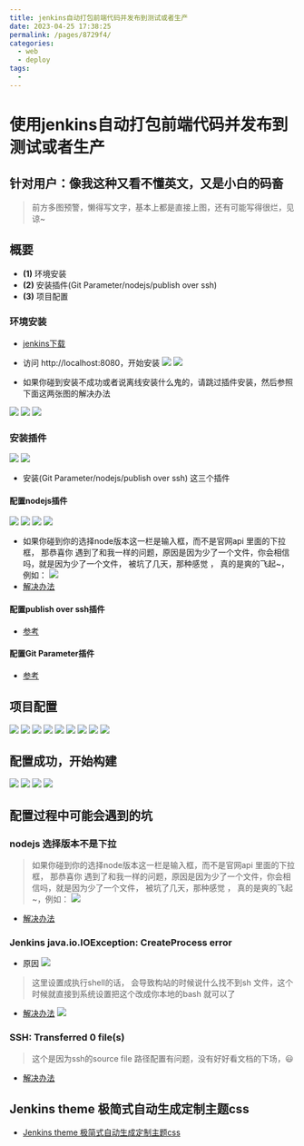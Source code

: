 ```yaml
---
title: jenkins自动打包前端代码并发布到测试或者生产
date: 2023-04-25 17:38:25
permalink: /pages/8729f4/
categories:
  - web
  - deploy
tags:
  - 
---
```


# 使用jenkins自动打包前端代码并发布到测试或者生产

## 针对用户：像我这种又看不懂英文，又是小白的码畜
> 前方多图预警，懒得写文字，基本上都是直接上图，还有可能写得很烂，见谅~

## 概要

* **(1)** 环境安装
* **(2)** 安装插件(Git Parameter/nodejs/publish over ssh)
* **(3)** 项目配置

### 环境安装

* [jenkins下载](https://jenkins.io/download/)
* 访问 http://localhost:8080，开始安装
![](/images/jenkins/1.png)
![](/images/jenkins/2.png)

* 如果你碰到安装不成功或者说离线安装什么鬼的，请跳过插件安装，然后参照下面这两张图的解决办法

![](/images/jenkins/3.png)
![](/images/jenkins/3-1.png)
![](/images/jenkins/4.png)

### 安装插件
![](/images/jenkins/3.png)
![](/images/jenkins/5.png)
* 安装(Git Parameter/nodejs/publish over ssh) 这三个插件

#### 配置nodejs插件
![](/images/jenkins/6.png)
![](/images/jenkins/6-1.png)
![](/images/jenkins/6-1.png)
![](/images/jenkins/6-2.png)

* 如果你碰到你的选择node版本这一栏是输入框，而不是官网api 里面的下拉框， 那恭喜你 遇到了和我一样的问题，原因是因为少了一个文件，你会相信吗，就是因为少了一个文件， 被坑了几天，那种感觉 ， 真的是爽的飞起~，例如：
![](/images/jenkins/7.png)
* [解决办法](https://blog.csdn.net/u012075238/article/details/85197034)

#### 配置publish over ssh插件 
* [参考](https://blog.csdn.net/houyefeng/article/details/51027885)

#### 配置Git Parameter插件 
* [参考](https://blog.csdn.net/hwhua1986/article/details/53841741)

## 项目配置
![](/images/jenkins/8.png)
![](/images/jenkins/8-1.png)
![](/images/jenkins/8-2.png)
![](/images/jenkins/8-3.png)
![](/images/jenkins/8-4.png)
![](/images/jenkins/8-5.png)
![](/images/jenkins/8-6.png)
![](/images/jenkins/8-7.png)
![](/images/jenkins/8-8.png)

## 配置成功，开始构建
![](/images/jenkins/9.png)
![](/images/jenkins/9-1.png)
![](/images/jenkins/9-2.png)
![](/images/jenkins/9-3.png)

## 配置过程中可能会遇到的坑

### nodejs 选择版本不是下拉

> 如果你碰到你的选择node版本这一栏是输入框，而不是官网api 里面的下拉框， 那恭喜你 遇到了和我一样的问题，原因是因为少了一个文件，你会相信吗，就是因为少了一个文件， 被坑了几天，那种感觉 ， 真的是爽的飞起~，例如：
![](/images/jenkins/7.png)
* [解决办法](https://blog.csdn.net/u012075238/article/details/85197034)

### Jenkins java.io.IOException: CreateProcess error

* 原因
![](/images/jenkins/8-3-3.png)
> 这里设置成执行shell的话， 会导致构站的时候说什么找不到sh 文件，这个时候就直接到系统设置把这个改成你本地的bash 就可以了
* [解决办法](https://stackoverflow.com/questions/15135771/hudson-on-windows-error-java-io-ioexception-cannot-run-program-sh)
![](/images/jenkins/8-3-4.png)

### SSH: Transferred 0 file(s)

> 这个是因为ssh的source file 路径配置有问题，没有好好看文档的下场，😃
* [解决办法](https://www.cnblogs.com/zongyl/p/9157488.html)

## Jenkins theme 极简式自动生成定制主题css

* [Jenkins theme 极简式自动生成定制主题css](https://blog.csdn.net/dongwuming/article/details/80010101)